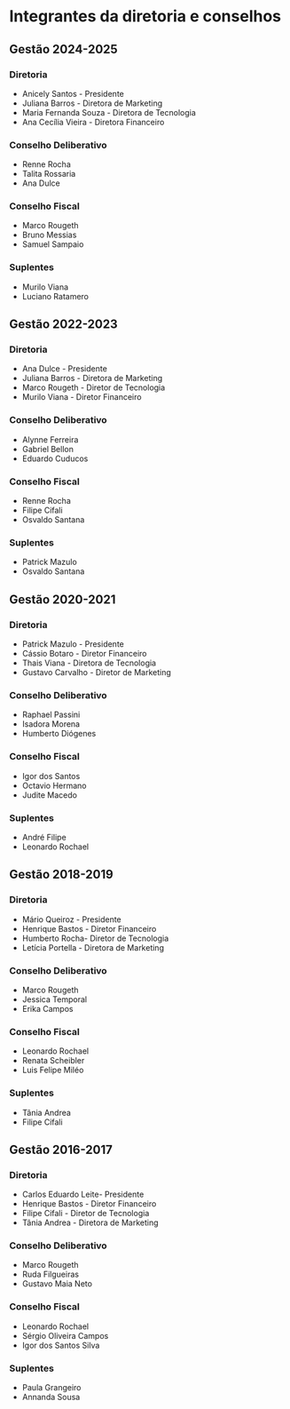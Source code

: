 # Integrantes da diretoria e conselhos

## Gestão 2024-2025

### Diretoria

- Anicely Santos - Presidente
- Juliana Barros - Diretora de Marketing
- Maria Fernanda Souza - Diretora de Tecnologia
- Ana Cecília Vieira - Diretora Financeiro

### Conselho Deliberativo

- Renne Rocha
- Talita Rossaria
- Ana Dulce

### Conselho Fiscal

- Marco Rougeth
- Bruno Messias
- Samuel Sampaio

### Suplentes
- Murilo Viana
- Luciano Ratamero

## Gestão 2022-2023

### Diretoria

- Ana Dulce - Presidente
- Juliana Barros - Diretora de Marketing
- Marco Rougeth - Diretor de Tecnologia
- Murilo Viana - Diretor Financeiro

### Conselho Deliberativo

- Alynne Ferreira
- Gabriel Bellon
- Eduardo Cuducos

### Conselho Fiscal

- Renne Rocha
- Filipe Cifali
- Osvaldo Santana

### Suplentes
- Patrick Mazulo
- Osvaldo Santana

## Gestão 2020-2021

### Diretoria

- Patrick Mazulo - Presidente
- Cássio Botaro - Diretor Financeiro
- Thais Viana - Diretora de Tecnologia
- Gustavo Carvalho - Diretor de Marketing

### Conselho Deliberativo

- Raphael Passini
- Isadora Morena
- Humberto Diógenes

### Conselho Fiscal

- Igor dos Santos
- Octavio Hermano
- Judite Macedo

### Suplentes
- André Filipe
- Leonardo Rochael

## Gestão 2018-2019

### Diretoria

- Mário Queiroz - Presidente
- Henrique Bastos - Diretor Financeiro
- Humberto Rocha- Diretor de Tecnologia
- Letícia Portella - Diretora de Marketing

### Conselho Deliberativo

- Marco Rougeth
- Jessica Temporal
- Erika Campos

### Conselho Fiscal

- Leonardo Rochael
- Renata Scheibler
- Luis Felipe Miléo

### Suplentes
- Tânia Andrea
- Filipe Cifali


## Gestão 2016-2017

### Diretoria

- Carlos Eduardo Leite- Presidente
- Henrique Bastos - Diretor Financeiro
- Filipe Cifali - Diretor de Tecnologia
- Tânia Andrea - Diretora de Marketing

### Conselho Deliberativo

- Marco Rougeth
- Ruda Filgueiras 
- Gustavo Maia Neto

### Conselho Fiscal

- Leonardo Rochael
- Sérgio Oliveira Campos
- Igor dos Santos Silva

### Suplentes
- Paula Grangeiro
- Annanda Sousa
